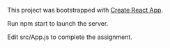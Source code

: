 This project was bootstrapped with [Create React App](https://github.com/facebook/create-react-app).

Run npm start to launch the server.

Edit src/App.js to complete the assignment.
